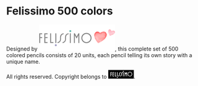 # Felissimo 500 colors

Designed by ![Felissimo color Logo](/images/felissimo_header_logo.png), this complete set of 500 colored pencils consists 
of 20 units, each pencil telling its own story with a unique name.

All rights reserved. Copyright belongs to ![Felissimo Logo](/images/felissimo_logo.gif).
